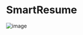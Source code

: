 # SmartResume

![image](https://user-images.githubusercontent.com/92364616/181529540-69f984e1-fa38-4c86-a09f-50370f3eada0.png)
